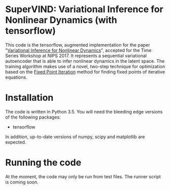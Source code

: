 # SuperVIND: Variational Inference for Nonlinear Dynamics (with tensorflow)


This code is the tensorflow, augmented implementation for the paper "[Variational Inference for Nonlinear Dynamics](https://github.com/dhernandd/vind/blob/master/paper/nips_workshop.pdf)", accepted for the Time Series Workshop at NIPS 2017. It represents a sequential variational autoencoder that is able to infer nonlinear dynamics in the latent space. The training algorithm makes use of a novel, two-step technique for optimization based on the [Fixed Point Iteration](https://en.wikipedia.org/wiki/Fixed-point_iteration) method for finding fixed points of iterative equations.

# Installation

The code is written in Python 3.5. You will need the bleeding edge versions of the following packages:

- tensorflow

In addition, up-to-date versions of numpy, scipy and matplotlib are expected.

# Running the code

At the moment, the code may only be run from test files. The runner script is coming soon.

